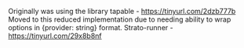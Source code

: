 Originally was using the library tapable - https://tinyurl.com/2dzb777b
Moved to this reduced implementation due to needing ability to wrap options in {provider: string} format. Strato-runner - https://tinyurl.com/29x8b8nf